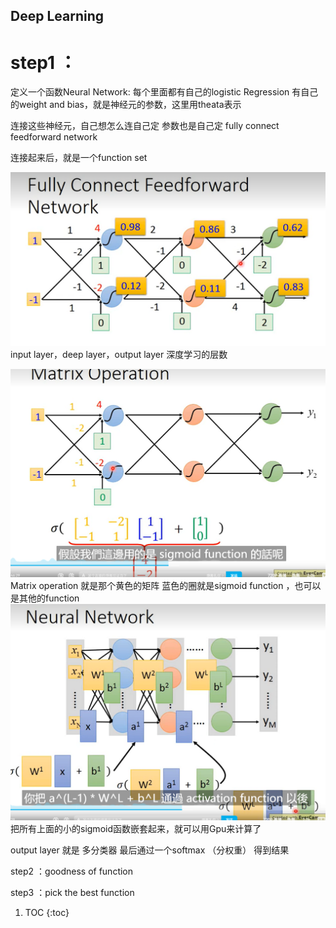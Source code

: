 ## Deep Learning 
# step1 ：

定义一个函数Neural Network: 每个里面都有自己的logistic Regression 有自己的weight and bias，就是神经元的参数，这里用theata表示

连接这些神经元，自己想怎么连自己定  参数也是自己定  fully connect feedforward network

连接起来后，就是一个function set

![](/images/1660544420247.png "偏微分")
input layer，deep layer，output layer  深度学习的层数

![](/images/1660544859137.png "偏微分")
Matrix operation 就是那个黄色的矩阵  蓝色的圈就是sigmoid function ，也可以是其他的function
![](/images/1660545012773.png "偏微分")
把所有上面的小的sigmoid函数嵌套起来，就可以用Gpu来计算了

output layer 就是 多分类器  最后通过一个softmax （分权重）  得到结果

step2 ：goodness of function

step3 ：pick the best function




1. TOC
{:toc}
